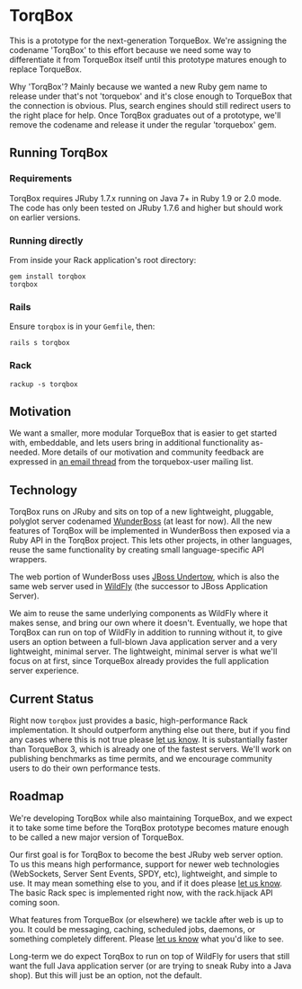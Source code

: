 # TorqBox

This is a prototype for the next-generation TorqueBox. We're assigning
the codename 'TorqBox' to this effort because we need some way to
differentiate it from TorqueBox itself until this prototype matures
enough to replace TorqueBox.

Why 'TorqBox'? Mainly because we wanted a new Ruby gem name to release
under that's not 'torquebox' and it's close enough to TorqueBox that
the connection is obvious. Plus, search engines should still redirect
users to the right place for help. Once TorqBox graduates out of a
prototype, we'll remove the codename and release it under the regular
'torquebox' gem.


## Running TorqBox

### Requirements

TorqBox requires JRuby 1.7.x running on Java 7+ in Ruby 1.9 or 2.0
mode. The code has only been tested on JRuby 1.7.6 and higher but
should work on earlier versions.

### Running directly

From inside your Rack application's root directory:

    gem install torqbox
    torqbox

### Rails

Ensure `torqbox` is in your `Gemfile`, then:

    rails s torqbox

### Rack

    rackup -s torqbox


## Motivation

We want a smaller, more modular TorqueBox that is easier to get
started with, embeddable, and lets users bring in additional
functionality as-needed. More details of our motivation and community
feedback are expressed in [an email thread][tb_future_thread] from the
torquebox-user mailing list.

## Technology

TorqBox runs on JRuby and sits on top of a new lightweight, pluggable,
polyglot server codenamed [WunderBoss][wunderboss] (at least for
now). All the new features of TorqBox will be implemented in
WunderBoss then exposed via a Ruby API in the TorqBox project. This
lets other projects, in other languages, reuse the same functionality
by creating small language-specific API wrappers.

The web portion of WunderBoss uses [JBoss Undertow][undertow], which
is also the same web server used in [WildFly][wildfly] (the successor
to JBoss Application Server).

We aim to reuse the same underlying components as WildFly where it
makes sense, and bring our own where it doesn't. Eventually, we hope
that TorqBox can run on top of WildFly in addition to running without
it, to give users an option between a full-blown Java application
server and a very lightweight, minimal server. The lightweight,
minimal server is what we'll focus on at first, since TorqueBox
already provides the full application server experience.


## Current Status

Right now `torqbox` just provides a basic, high-performance Rack
implementation. It should outperform anything else out there, but if
you find any cases where this is not true please [let us
know][community]. It is substantially faster than TorqueBox 3, which
is already one of the fastest servers. We'll work on publishing
benchmarks as time permits, and we encourage community users to do
their own performance tests.

## Roadmap

We're developing TorqBox while also maintaining TorqueBox, and we
expect it to take some time before the TorqBox prototype becomes
mature enough to be called a new major version of TorqueBox.

Our first goal is for TorqBox to become the best JRuby web server
option. To us this means high performance, support for newer web
technologies (WebSockets, Server Sent Events, SPDY, etc), lightweight,
and simple to use. It may mean something else to you, and if it does
please [let us know][community]. The basic Rack spec is implemented
right now, with the rack.hijack API coming soon.

What features from TorqueBox (or elsewhere) we tackle after web is up
to you. It could be messaging, caching, scheduled jobs, daemons, or
something completely different. Please [let us know][community] what
you'd like to see.

Long-term we do expect TorqBox to run on top of WildFly for users that
still want the full Java application server (or are trying to sneak
Ruby into a Java shop). But this will just be an option, not the
default.


[tb_future_thread]: http://markmail.org/thread/4ffelg3qklycwhfo
[community]: http://torquebox.org/community/
[wunderboss]: https://github.com/projectodd/wunderboss
[undertow]: http://undertow.io/
[wildfly]: http://wildfly.org/
